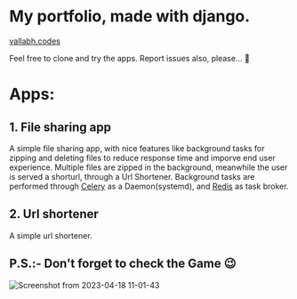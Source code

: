 # My portfolio, made with django.
[vallabh.codes](https://vallabh.codes)

Feel free to clone and try the apps. Report issues also, please... :slightly_smiling_face:
# Apps:
## 1. File sharing app
A simple file sharing app, with nice features like background tasks for zipping and deleting files to reduce response time and imporve end user experience.
Multiple files are zipped in the background, meanwhile the user is served a shorturl, through a Url Shortener.
Background tasks are performed through [Celery](https://docs.celeryq.dev/en/stable/django/first-steps-with-django.html) as a Daemon(systemd), and [Redis](https://redis.io/docs/getting-started/) as task broker.
## 2. Url shortener
A simple url shortener.
## P.S.:- Don't forget to check the Game :wink:
![Screenshot from 2023-04-18 11-01-43](https://user-images.githubusercontent.com/87356031/232682409-302a2a4e-ac19-4678-b80c-ff72fffb320f.png)
